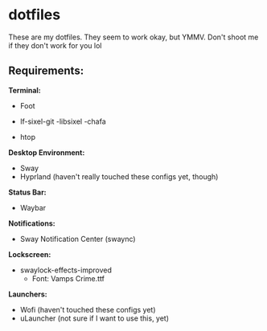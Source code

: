 # dotfiles

These are my dotfiles.  They seem to work okay, but YMMV.  Don't shoot me if they don't work for you lol

## Requirements:

**Terminal:**
- Foot

- lf-sixel-git
    -libsixel
    -chafa

- htop

**Desktop Environment:**
- Sway
- Hyprland (haven't really touched these configs yet, though)

**Status Bar:**
- Waybar

**Notifications:**
- Sway Notification Center (swaync)

**Lockscreen:**
- swaylock-effects-improved
    - Font: Vamps Crime.ttf

**Launchers:**
- Wofi (haven't touched these configs yet)
- uLauncher (not sure if I want to use this, yet)
